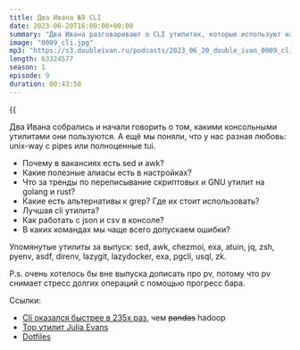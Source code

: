 ```yaml
---
title: Два Ивана №9 CLI
date: 2023-06-20T16:00:00+00:00
summary: "Два Ивана разговаривают о CLI утилитах, которые используют на постоянной основе и не только."
image: "0009_cli.jpg"
mp3: "https://s3.doubleivan.ru/podcasts/2023_06_20_double_ivan_0009_cli.mp3"
length: 63324577
season: 1
episode: 9
duration: 00:43:58
---
```


{{<audio src="https://s3.doubleivan.ru/podcasts/2023_06_20_double_ivan_0009_cli.mp3" >}}

Два Ивана собрались и начали говорить о том, какими консольными утилитами они пользуются. А ещё мы поняли, что у нас разная любовь: unix-way с pipes или полноценные tui.

- Почему в вакансиях есть sed и awk?
- Какие полезные алиасы есть в настройках?
- Что за тренды по переписывание скриптовых и GNU утилит на golang и rust?
- Какие есть альтернативы к grep? Где их стоит использовать?
- Лучшая cli утилита?
- Как работать с json и csv в консоле?
- В каких командах мы чаще всего допускаем ошибки?

Упомянутые утилиты за выпуск: sed, awk, chezmoi, exa, atuin, jq, zsh, pyenv, asdf, direnv, lazygit, lazydocker, exa, pgcli, usql, zk.

P.s. очень хотелось бы вне выпуска дописать про pv, потому что pv снимает стресс долгих операций с помощью прогресс бара.

Ссылки:
- [Cli оказался быстрее в 235x раз](https://adamdrake.com/command-line-tools-can-be-235x-faster-than-your-hadoop-cluster.html), чем ~~pandas~~ hadoop
- [Top утилит Julia Evans](https://jvns.ca/blog/2022/04/12/a-list-of-new-ish--command-line-tools/)
- [Dotfiles](https://github.com/vanadium23/dotfiles)
